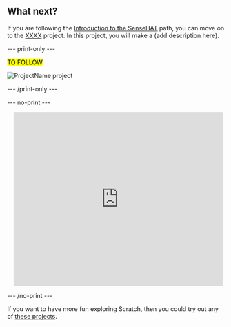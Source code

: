 ## What next?

If you are following the [Introduction to the SenseHAT](https://projects.raspberrypi.org/en/raspberrypi/sense-intro) path, you can move on to the [XXXX](https://projects.raspberrypi.org/en/projects/project-name) project. In this project, you will make a (add description here).

--- print-only ---

<mark>TO FOLLOW</mark>

![ProjectName project](images/projectname-project.png)

--- /print-only ---

--- no-print ---

<div class="scratch-preview" style="margin-left: 15px;">
  <iframe allowtransparency="true" width="485" height="402" src="https://scratch.mit.edu/projects/embed/486719199/?autostart=false" frameborder="0"></iframe>
</div>

--- /no-print ---

If you want to have more fun exploring Scratch, then you could try out any of [these projects](https://projects.raspberrypi.org/en/projects?software%5B%5D=scratch&curriculum%5B%5D=%201).

